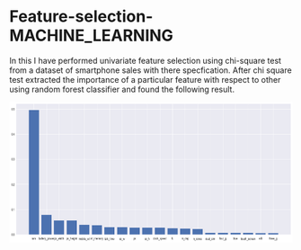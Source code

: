 # Feature-selection-MACHINE_LEARNING
In this I have performed univariate feature selection using chi-square test from a dataset of smartphone sales with there specfication.
After chi square test extracted the importance of a particular feature with respect to other using random forest classifier and found the following result.

<img src="https://github.com/HarshMathur86/Feature-selection-MACHINE_LEARNING/blob/main/Importance.png" width="1000" height="250"/>
